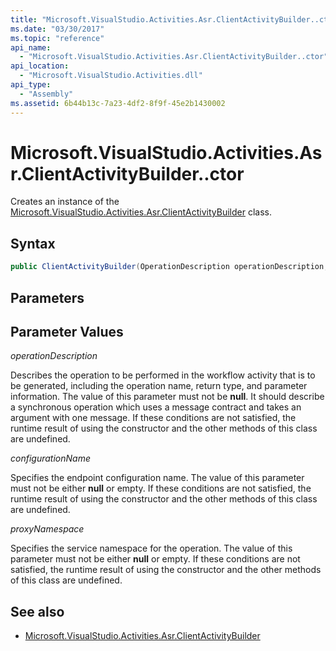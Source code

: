 ```yaml
---
title: "Microsoft.VisualStudio.Activities.Asr.ClientActivityBuilder..ctor"
ms.date: "03/30/2017"
ms.topic: "reference"
api_name: 
  - "Microsoft.VisualStudio.Activities.Asr.ClientActivityBuilder..ctor"
api_location: 
  - "Microsoft.VisualStudio.Activities.dll"
api_type: 
  - "Assembly"
ms.assetid: 6b44b13c-7a23-4df2-8f9f-45e2b1430002
---
```

# Microsoft.VisualStudio.Activities.Asr.ClientActivityBuilder..ctor
Creates an instance of the [Microsoft.VisualStudio.Activities.Asr.ClientActivityBuilder](../../../../../docs/framework/configure-apps/file-schema/windows-workflow-foundation/microsoft-visualstudio-activities-asr-clientactivitybuilder.md) class.  
  
## Syntax  
  
```csharp  
public ClientActivityBuilder(OperationDescription operationDescription, string configurationName, string proxyNamespace);  
```  
  
## Parameters  
  
## Parameter Values  
 *operationDescription*  
  
 Describes the operation to be performed in the workflow activity that is to be generated, including the operation name, return type, and parameter information. The value of this parameter must not be **null**. It should describe a synchronous operation which uses a message contract and takes an argument with one message. If these conditions are not satisfied, the runtime result of using the constructor and the other methods of this class are undefined.  
  
 *configurationName*  
  
 Specifies the endpoint configuration name. The value of this parameter must not be either **null** or empty. If these conditions are not satisfied, the runtime result of using the constructor and the other methods of this class are undefined.  
  
 *proxyNamespace*  
  
 Specifies the service namespace for the operation. The value of this parameter must not be either **null** or empty. If these conditions are not satisfied, the runtime result of using the constructor and the other methods of this class are undefined.  
  
## See also
- [Microsoft.VisualStudio.Activities.Asr.ClientActivityBuilder](../../../../../docs/framework/configure-apps/file-schema/windows-workflow-foundation/microsoft-visualstudio-activities-asr-clientactivitybuilder.md)
